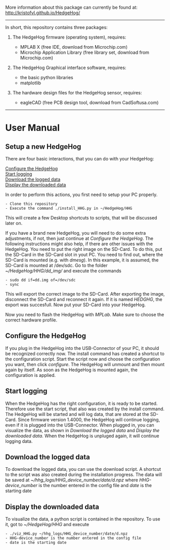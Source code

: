 More information about this package can currently be found at:
 http://kristofvl.github.io/HedgeHog/ 

****************************************************************

In short, this repository contains three packages:

1. The HedgeHog firmware (operating system), requires:
    - MPLAB X (free IDE, download from Microchip.com)
    - Microchip Application Library (free library set, download 
      from Microchip.com)

2. The HedgeHog Graphical interface software, requires:
    - the basic python libraries
    - matplotlib

3. The hardware design files for the HedgeHog sensor, requires:
    - eagleCAD (free PCB design tool, download from 
      CadSoftusa.com)

****************************************************************

# User Manual

## Setup a new HedgeHog

There are four basic interactions, that you can do with your HedgeHog:

[Configure the HedgeHog](#configure-the-hedgehog)<br>
[Start logging](#start-logging)<br>
[Download the logged data](#download-the-logged-data)<br>
[Display the downloaded data](#display-the-downloaded-data)<br>

In order to perform this actions, you first need to setup your PC properly.

	- Clone this repository
	- Execute the command ./install_HHG.py in ~/HedgeHog/HHG

This will create a few Desktop shortcuts to scripts, that will be discussed later on.

If you have a brand new HedgeHog, you will need to do some extra adjustments, if not, then just continue at *Configure the HedgeHog*. The following instructions might also help, if there are other issues with the HedgeHog. You need to put the right image on the SD-Card. To do this, put the SD-Card in the SD-Card slot in yout PC. You need to find out, where the SD-Card is mounted (e.g. with *dmesg*). In this example, it is assumed, the SD-Card is mounted at /dev/sdc. Go to the folder *~/HedgeHog/HHG/dd_img/* and execute the commands

	- sudo dd if=dd.img of=/dev/sdc
	- sync

This will export the correct image to the SD-Card. After exporting the image, disconnect the SD-Card and reconnect it again. If it is named *HEDGHG*, the export was succesfull. Now put your SD-Card into your HedgeHog.

Now you need to flash the HedgeHog with *MPLab*. Make sure to choose the correct hardware profile.


## Configure the HedgeHog

If you plug in the HedgeHog into the USB-Connector of your PC, it should be recognized correctly now. The install command has created a shortcut to the configuration script. Start the script now and choose the configuration you want, then click *configure*. The HedgeHog will unmount and then mount again by itself. As soon as the HedgeHog is mounted again, the configuration is applied.


## Start logging

When the HedgeHog has the right configuration, it is ready to be started. Therefore use the start script, that also was created by the install command. The HedgeHog will be started and will log data, that are stored at the SD-Card. 
Since firmware version 1.4000, the HedgeHog will continue logging, even if it is plugged into the USB-Connector. When plugged in, you can visualize the data, as shown in *Download the logged data* and *Display the downloaded data*. When the HedgeHog is unpluged again, it will continue logging data.


## Download the logged data

To download the logged data, you can use the download script. A shortcut to the script was also created during the installation progress. The data will be saved at 
*~/hhg_logs/HHG_device_number/date/d.npz* where *HHG-device_number* is the number entered in the config file and *date* is the starting date


## Display the downloaded data

To visualize the data, a python script is contained in the repository. To use it, got to *~/HedgeHog/HHG* and execute

	- ./viz_HHG.py ~/hhg_logs/HHG_device_number/date/d.npz 
	- HHG-device_number is the number entered in the config file
	- date is the starting date